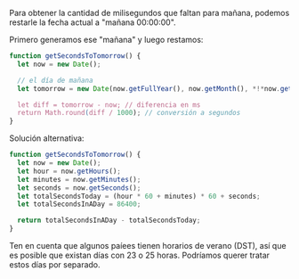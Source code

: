 Para obtener la cantidad de milisegundos que faltan para mañana, podemos restarle la fecha actual a "mañana 00:00:00".

Primero generamos ese "mañana" y luego restamos:

```js run
function getSecondsToTomorrow() {
  let now = new Date();

  // el día de mañana
  let tomorrow = new Date(now.getFullYear(), now.getMonth(), *!*now.getDate()+1*/!*);

  let diff = tomorrow - now; // diferencia en ms
  return Math.round(diff / 1000); // conversión a segundos
}
```

Solución alternativa:

```js run
function getSecondsToTomorrow() {
  let now = new Date();
  let hour = now.getHours();
  let minutes = now.getMinutes();
  let seconds = now.getSeconds();
  let totalSecondsToday = (hour * 60 + minutes) * 60 + seconds;
  let totalSecondsInADay = 86400;

  return totalSecondsInADay - totalSecondsToday;
}
```

Ten en cuenta que algunos paíees tienen horarios de verano (DST), así que es posible que existan días con 23 o 25 horas. Podríamos querer tratar estos días por separado.
